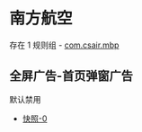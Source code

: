 # 南方航空

存在 1 规则组 - [com.csair.mbp](/src/apps/com.csair.mbp.ts)

## 全屏广告-首页弹窗广告

默认禁用

- [快照-0](https://i.gkd.li/i/13197497)
